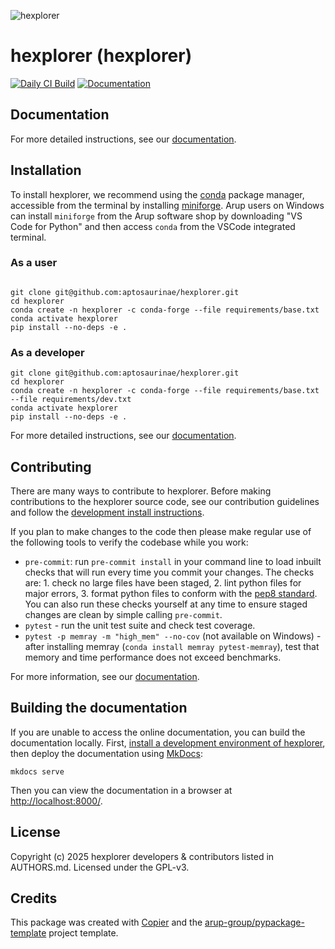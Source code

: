 <!--- the "--8<--" html comments define what part of the README to add to the index page of the documentation -->
<!--- --8<-- [start:docs] -->
![hexplorer](resources/logos/title.png)

# hexplorer (hexplorer)

[![Daily CI Build](https://github.com/aptosaurinae/hexplorer/actions/workflows/daily-scheduled-ci.yml/badge.svg)](https://github.com/aptosaurinae/hexplorer/actions/workflows/daily-scheduled-ci.yml)
[![Documentation](https://github.com/aptosaurinae/hexplorer/actions/workflows/pages/pages-build-deployment/badge.svg?branch=gh-pages)](https://aptosaurinae.github.io/hexplorer)

<!--- --8<-- [end:docs] -->

## Documentation

For more detailed instructions, see our [documentation](https://aptosaurinae.github.io/hexplorer/latest).

## Installation

To install hexplorer, we recommend using the [conda](https://docs.conda.io/en/latest/) package manager, accessible from the terminal by installing [miniforge](https://github.com/conda-forge/miniforge?tab=readme-ov-file#download).
Arup users on Windows can install `miniforge` from the Arup software shop by downloading "VS Code for Python" and then access `conda` from the VSCode integrated terminal.

### As a user

<!--- --8<-- [start:docs-install-user] -->

``` shell

git clone git@github.com:aptosaurinae/hexplorer.git
cd hexplorer
conda create -n hexplorer -c conda-forge --file requirements/base.txt
conda activate hexplorer
pip install --no-deps -e .
```

<!--- --8<-- [end:docs-install-user] -->

### As a developer

<!--- --8<-- [start:docs-install-dev] -->

``` shell
git clone git@github.com:aptosaurinae/hexplorer.git
cd hexplorer
conda create -n hexplorer -c conda-forge --file requirements/base.txt --file requirements/dev.txt
conda activate hexplorer
pip install --no-deps -e .
```

<!--- --8<-- [end:docs-install-dev] -->

For more detailed instructions, see our [documentation](https://aptosaurinae.github.io/hexplorer/latest/installation/).

## Contributing

There are many ways to contribute to hexplorer.
Before making contributions to the hexplorer source code, see our contribution guidelines and follow the [development install instructions](#as-a-developer).

If you plan to make changes to the code then please make regular use of the following tools to verify the codebase while you work:

- `pre-commit`: run `pre-commit install` in your command line to load inbuilt checks that will run every time you commit your changes.
  The checks are: 1. check no large files have been staged, 2. lint python files for major errors, 3. format python files to conform with the [pep8 standard](https://peps.python.org/pep-0008/).
  You can also run these checks yourself at any time to ensure staged changes are clean by simple calling `pre-commit`.
- `pytest` - run the unit test suite and check test coverage.
- `pytest -p memray -m "high_mem" --no-cov` (not available on Windows) - after installing memray (`conda install memray pytest-memray`), test that memory and time performance does not exceed benchmarks.

For more information, see our [documentation](https://aptosaurinae.github.io/hexplorer/latest/contributing/).

## Building the documentation

If you are unable to access the online documentation, you can build the documentation locally.
First, [install a development environment of hexplorer](https://aptosaurinae.github.io/hexplorer/latest/contributing/coding/), then deploy the documentation using [MkDocs](https://www.mkdocs.org/):

``` shell
mkdocs serve
```

Then you can view the documentation in a browser at <http://localhost:8000/>.

## License

Copyright (c) 2025 hexplorer developers & contributors listed in AUTHORS.md.
Licensed under the GPL-v3.

## Credits

This package was created with [Copier](https://copier.readthedocs.io/) and the [arup-group/pypackage-template](https://github.com/arup-group/pypackage-template) project template.
